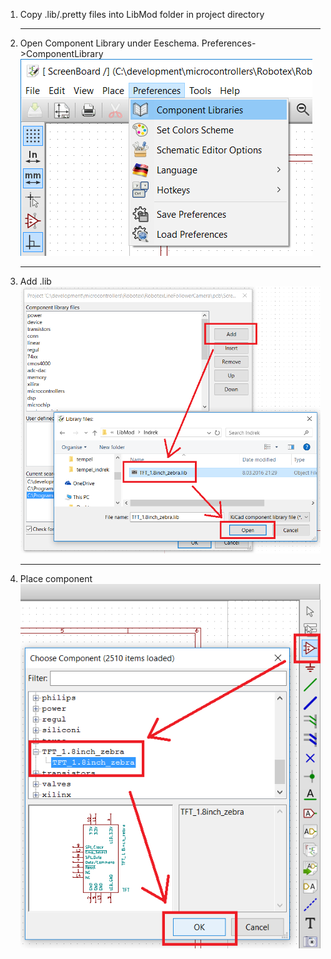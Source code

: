 

1. Copy .lib/.pretty files into LibMod folder in project directory  

   ---

2. Open Component Library under Eeschema. Preferences->ComponentLibrary  
   ![open library dialog](https://raw.githubusercontent.com/indrekluuk/Notes/master/KiCad/images/AddLibrary_Eeschema_menu.png)

   ---

3. Add .lib  
   ![add .lib](https://raw.githubusercontent.com/indrekluuk/Notes/master/KiCad/images/AddLibrary_Eeschema_libraries.png)

   ---

4. Place component  
   ![place component](https://raw.githubusercontent.com/indrekluuk/Notes/master/KiCad/images/AddLibrary_Eeschema_place.png)

